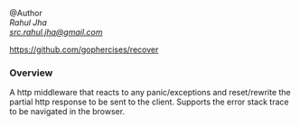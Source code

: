 @Author \
*Rahul Jha* \
*src.rahul.jha@gmail.com*

https://github.com/gophercises/recover

### Overview
A http middleware that reacts to any panic/exceptions
and reset/rewrite the partial http response to be sent to the client.
Supports the error stack trace to be navigated in the browser.